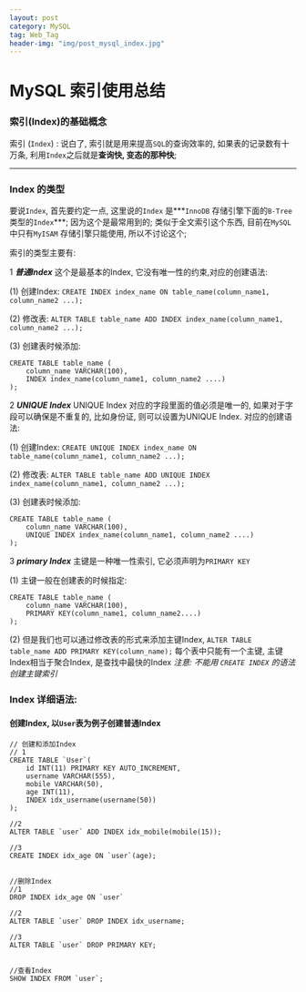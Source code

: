 ```yaml
---
layout: post
category: MySQL
tag: Web_Tag
header-img: "img/post_mysql_index.jpg"
---
```


# MySQL 索引使用总结

### 索引(Index)的基础概念

索引 (`Index`) : 说白了, 索引就是用来提高`SQL`的查询效率的, 如果表的记录数有十万条, 利用`Index`之后就是**查询快, 变态的那种快**;


---

### Index 的类型

要说`Index`, 首先要约定一点, 这里说的`Index` 是***`InnoDB` 存储引擎下面的`B-Tree`类型的`Index`***; 因为这个是最常用到的; 类似于全文索引这个东西, 目前在`MySQL`中只有`MyISAM` 存储引擎只能使用, 所以不讨论这个;

索引的类型主要有:

 1 ***普通Index***
 这个是最基本的Index, 它没有唯一性的约束,对应的创建语法:

(1) 创建Index: `CREATE INDEX index_name ON table_name(column_name1, column_name2 ...);`

(2) 修改表: `ALTER TABLE table_name ADD INDEX index_name(column_name1, column_name2 ...);`

(3) 创建表时候添加:

	CREATE TABLE table_name (
	    column_name VARCHAR(100),
	    INDEX index_name(column_name1, column_name2 ....)
	);

 2 ***UNIQUE Index***
 UNIQUE Index 对应的字段里面的值必须是唯一的, 如果对于字段可以确保是不重复的, 比如身份证, 则可以设置为UNIQUE Index. 对应的创建语法:

(1) 创建Index: `CREATE UNIQUE INDEX index_name ON table_name(column_name1, column_name2 ...);`

(2) 修改表: `ALTER TABLE table_name ADD UNIQUE INDEX index_name(column_name1, column_name2 ...);`

(3) 创建表时候添加:

	CREATE TABLE table_name (
	    column_name VARCHAR(100),
	    UNIQUE INDEX index_name(column_name1, column_name2 ....)
	);



 3 ***primary Index***
 主键是一种唯一性索引, 它必须声明为`PRIMARY KEY`

 (1) 主键一般在创建表的时候指定: 

	CREATE TABLE table_name (
	    column_name VARCHAR(100),
	    PRIMARY KEY(column_name1, column_name2....)
	);

 (2) 但是我们也可以通过修改表的形式来添加主键Index, `ALTER TABLE table_name ADD PRIMARY KEY(column_name);`
 每个表中只能有一个主键, 主键Index相当于聚合Index, 是查找中最快的Index
 *注意: 不能用 `CREATE INDEX` 的语法创建主键索引*


### Index 详细语法:

#### 创建Index, 以`User`表为例子创建普通Index

	// 创建和添加Index
	// 1
	CREATE TABLE `User`(
	    id INT(11) PRIMARY KEY AUTO_INCREMENT,
	    username VARCHAR(555),
	    mobile VARCHAR(50),
	    age INT(11),
	    INDEX idx_username(username(50))
	);

	//2
	ALTER TABLE `user` ADD INDEX idx_mobile(mobile(15)); 

	//3
	CREATE INDEX idx_age ON `user`(age);


	//删除Index
	//1
	DROP INDEX idx_age ON `user`

	//2
	ALTER TABLE `user` DROP INDEX idx_username;

	//3
	ALTER TABLE `user` DROP PRIMARY KEY;


	//查看Index
	SHOW INDEX FROM `user`;
